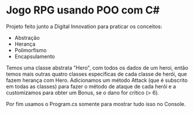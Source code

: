 # Jogo RPG usando POO com C#

Projeto feito junto a Digital Innovation para praticar os conceitos:

- Abstração
- Herança
- Polimorfismo
- Encapsulamento

Temos uma classe abstrata "Hero", com todos os dados de um heroi, então temos mais outras quatro classes específicas de cada classe de herói, que fazem herança com Hero.
Adicionamos um método Attack (que é subscrito em todas as classes) para fazer o método de ataque de cada herói e a customizamos para obter um Bonus, se o dano for crítico (> 6).

Por fim usamos o Program.cs somente para mostrar tudo isso no Console.
